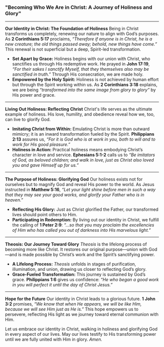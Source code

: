 ### **"Becoming Who We Are in Christ: A Journey of Holiness and Glory"**

---

**Our Identity in Christ: The Foundation of Holiness**
Being in Christ transforms us completely, renewing our nature to align with God’s purposes. As **2 Corinthians 5:17** proclaims, *“Therefore if anyone is in Christ, he is a new creature; the old things passed away; behold, new things have come.”* This renewal is not superficial but a deep, Spirit-led transformation.

- **Set Apart by Grace:** Holiness begins with our union with Christ, who sanctifies us through His redemptive work. He prayed in **John 17:19**, *“For their sakes I sanctify Myself, that they themselves also may be sanctified in truth.”* Through His consecration, we are made holy.
- **Empowered by the Holy Spirit:** Holiness is not achieved by human effort but through the Spirit working within us. As **2 Corinthians 3:18** explains, we are being *“transformed into the same image from glory to glory”* by His power and grace.

---

**Living Out Holiness: Reflecting Christ**
Christ's life serves as the ultimate example of holiness. His love, humility, and obedience reveal how we, too, can live to glorify God.

- **Imitating Christ from Within:** Emulating Christ is more than outward mimicry; it is an inward transformation fueled by the Spirit. **Philippians 2:13** assures us, *“For it is God who is at work in you, both to will and to work for His good pleasure.”*
- **Holiness in Action:** Practical holiness means embodying Christ’s character in love and service. **Ephesians 5:1-2** calls us to *“Be imitators of God, as beloved children; and walk in love, just as Christ also loved you and gave Himself up for us.”*

---

**The Purpose of Holiness: Glorifying God**
Our holiness exists not for ourselves but to magnify God and reveal His power to the world. As Jesus instructed in **Matthew 5:16**, *“Let your light shine before men in such a way that they may see your good works, and glorify your Father who is in heaven.”*

- **Reflecting His Glory:** Just as Christ glorified the Father, our transformed lives should point others to Him.
- **Participating in Redemption:** By living out our identity in Christ, we fulfill the calling of **1 Peter 2:9**: *“...so that you may proclaim the excellencies of Him who has called you out of darkness into His marvelous light.”*

---

**Theosis: Our Journey Toward Glory**
*Theosis* is the lifelong process of becoming more like Christ. It restores our original purpose—union with God—and is made possible by Christ’s work and the Spirit’s sanctifying power.

- **A Lifelong Process:** *Theosis* unfolds in stages of purification, illumination, and union, drawing us closer to reflecting God’s glory.
- **Grace-Fueled Transformation:** This journey is sustained by God’s grace. **Philippians 1:6** gives us confidence: *“He who began a good work in you will perfect it until the day of Christ Jesus.”*

---

**Hope for the Future**
Our identity in Christ leads to a glorious future. **1 John 3:2** promises, *“We know that when He appears, we will be like Him, because we will see Him just as He is.”* This hope empowers us to persevere, reflecting His light as we journey toward eternal communion with Him.

Let us embrace our identity in Christ, walking in holiness and glorifying God in every aspect of our lives. May our lives testify to His transforming power until we are fully united with Him in glory. *Amen.*
